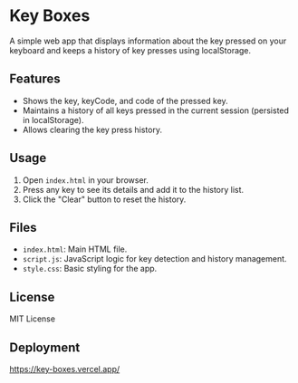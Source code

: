 # Key Boxes

A simple web app that displays information about the key pressed on your keyboard and keeps a history of key presses using localStorage.

## Features
- Shows the key, keyCode, and code of the pressed key.
- Maintains a history of all keys pressed in the current session (persisted in localStorage).
- Allows clearing the key press history.

## Usage
1. Open `index.html` in your browser.
2. Press any key to see its details and add it to the history list.
3. Click the "Clear" button to reset the history.

## Files
- `index.html`: Main HTML file.
- `script.js`: JavaScript logic for key detection and history management.
- `style.css`: Basic styling for the app.

## License
MIT License

## Deployment
https://key-boxes.vercel.app/
